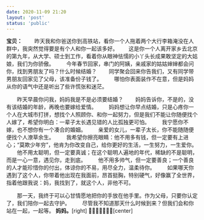 ```yaml
---
date: 2020-11-09 21:20
layout: 'post'
status: 'public'
---
```


**宝贝：**
&emsp;&emsp;昨天我和你爸送你到高铁站，看你一个人拖着两个大行李箱淹没在人群中，我突然觉得要是有个人和你一起该多好。&emsp;&emsp;这是你一个人离开家乡去北京的第九年，从大学、硕士到工作，看着你从眼神怯懦的小丫头长成果敢坚定的大姑娘，我们为你骄傲。
&emsp;&emsp;今年春节回家，串门的阿姨，亲戚家的姑姑婶婶都会问你，找到男朋友了吗？什么时候结婚？
&emsp;&emsp;同学聚会回来你告我们，又有同学带男朋友回家见了父母，该准备份子钱了。
&emsp;&emsp;哪怕你表面装作不在意，但是妈妈从你的语气中还是听出了些许慌张和迷茫。

&emsp;&emsp;昨天早晨你问我，妈妈我是不是必须要结婚？
&emsp;&emsp;妈妈告诉你，不是的，没有该结婚的年龄，再晚也要嫁给爱情。
&emsp;&emsp;妈妈想让你早点结婚，只是心疼你一个人在大城市打拼，想找个人照顾你、和你一起努力，但是我们不能让你随便找个人嫁了，希望你明白：一辈子太长遇见错的人比孤独更可怕。
&emsp;&emsp;我宁愿你不嫁，也不想你有一个凑合的婚姻。 
&emsp;&emsp;亲爱的女儿，一辈子太长，你不能随随便便找个人潦草余生。
&emsp;&emsp;我希望你擦亮眼睛：他不用多有钱，但一定要有上进心；“莫欺少年穷”，他肯为你改变自己，给你更好的生活，一生努力，一生爱你。
&emsp;&emsp;他不用太聪明，但一定要真诚；在这个聪明人遍地的年代，稀缺的不是聪明，而是一心一意，遇见你，走到底。
&emsp;&emsp;他不用多帅气，但一定要善良；一个善良的人才能珍惜你的付出，体谅你的不易，用尽全力，温柔待你。
&emsp;&emsp;如果哪天你遇到了这个人，你带着他出现在我面前，昂首挺胸，特别硬气，好像赢了全世界，指着他跟我说：妈，我找到了，就这个人，非他不可。

&emsp;&emsp;那一天，我终于可以心甘情愿地把你的手放在他手里。作为父母，只要你认定了，我们陪你一起去守护。
&emsp;&emsp;尽管我不知道那天什么时候到来？但我们会和你站在一起，一起等。 
**妈妈。**[right]
💐💐💐💐💐💐💐[center]
